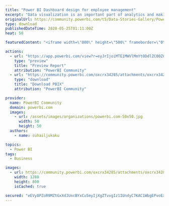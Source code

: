 ```yaml
---
title: "Power BI Dashboard design for employee management"
excerpt: "Data visualization is an important part of analytics and making these dashboards stand out is an important part of the process. Integrating"
originalUrl: https://community.powerbi.com/t5/Data-Stories-Gallery/Power-BI-Dashboard-design-for-employee-management/m-p/1117324
type: download
publishedDateTime: 2020-05-25T01:11:00Z
heat: 50

featuredContent: "<iframe width=\"800\" height=\"500\" frameborder=\"0\" src=\"https://app.powerbi.com/view?r=eyJrIjoiMTE1MWVlMmYtODdlZC00ZGY5LWIwNzktODJhMDU4MTNjZGRmIiwidCI6ImNiMWMyNWNiLTlkZWYtNGY0My04MThlLWQ1NmMyNjMzNTk1NSJ9\"></iframe>"

actions:
  - url: "https://app.powerbi.com/view?r=eyJrIjoiMTE1MWVlMmYtODdlZC00ZGY5LWIwNzktODJhMDU4MTNjZGRmIiwidCI6ImNiMWMyNWNiLTlkZWYtNGY0My04MThlLWQ1NmMyNjMzNTk1NSJ9"
    type: "preview"
    title: "Preview Report"
    attribution: "PowerBI Community"
  - url: "https://community.powerbi.com/oxcrx34285/attachments/oxcrx34285/DataStoriesGallery/3995/2/Head%20Count%20New.pbix"
    type: "download"
    title: "Download PBIX"
    attribution: "PowerBI Community"

provider:
  name: PowerBI Community
  domain: powerbi.com
  images:
    - url: /assets/images/organizations/powerbi.com-50x50.jpg
      width: 50
      height: 50
  authors:
    - name: suhailjukaku

topics:
  - Power BI
tags:
  - Business

images:
  - url: https://community.powerbi.com/oxcrx34285/attachments/oxcrx34285/DataStoriesGallery/3995/1/Web%201280%20%E2%80%93%201.png
    width: 1280
    height: 800
    isCached: true

secured: "eEVy8PZoR9MZtGxXdJUncBYxCu5myIjXgZTvvgIz1IUndyC7KAC1WbgEPvoExPpoQLp4Z+K4QaO2Gl7kWgIiyz5j/1IodQos+XbTNykN1JVIb/P91VuGUSW+8B/m0wS29mjKOpbBIH7R+RXCggGPQ66MtY4wqQMdVodWTC/iUQK2Io6SZt/n0eHfFPhhcqVkiye6eGipzNQG8yxtK41YZ3+feedHOtAFDjmEPJTcSJH3jbslDYC0f+xZPllCOri7wCHY1k+YV9kesQdOHizzkBkCyzCy718TTAmUpO105QyQTNUqHp+7V0VZO2BGgXgLzzOE2DabJuVejysGsCszigVl42TnnRm5N/fyGlC0bUNBjhrrwOu8Gt+sB6PTdgX8QsrLS34myZNKZpBVNq5yCw==;FedOEJ46gJK7u6J1hYu4ZA=="
---
```



